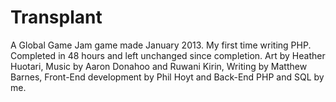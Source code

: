 Transplant
==========

A Global Game Jam game made January 2013. My first time writing PHP. Completed in 48 hours and left unchanged since completion. Art by Heather Huotari, Music by Aaron Donahoo and Ruwani Kirin, Writing by Matthew Barnes, Front-End development by Phil Hoyt and Back-End PHP and SQL by me.
